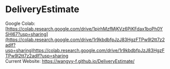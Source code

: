 # DeliveryEstimate
Google Colab: [https://colab.research.google.com/drive/1pjrhMzfMjKVz6PiKFdax1boPh0YSHl67?usp=sharing](https://colab.research.google.com/drive/1r9kbdbfpJzJ83HgzFTPw9l2tt7z2adlf?usp=sharing)https://colab.research.google.com/drive/1r9kbdbfpJzJ83HgzFTPw9l2tt7z2adlf?usp=sharing   
Current Website: https://wangyy-f.github.io/DeliveryEstimate/
